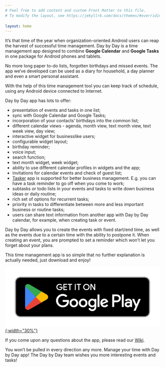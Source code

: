 ```yaml
---
# Feel free to add content and custom Front Matter to this file.
# To modify the layout, see https://jekyllrb.com/docs/themes/#overriding-theme-defaults

layout: home
---
```


It’s that time of the year when organization-oriented Android users can reap the harvest of successful time management. Day by Day is a time management app designed to combine **Google Calendar** and **Google Tasks** in one package for Android phones and tablets.

No more long paper to-do lists, forgotten birthdays and missed events. The app we‘ve developed can be used as a diary for household, a day planner and even a smart personal assistant.

With the help of this time management tool you can keep track of schedule, using any Android device connected to Internet.

Day by Day app has lots to offer:

* presentation of events and tasks in one list;
* sync with Google Calendar and Google Tasks;
* incorporation of your contacts’ birthdays into the common list;
* different calendar views - agenda, month view, text month view, text week view, day view;
* interactive widget for businesslike users;
* configurable widget layout;
* birthday reminder;
* voice input;
* search function;
* text month widget, week widget;
* ability to use different calendar profiles in widgets and the app;
* invitations for calendar events and check of guest list;
* [Tasker](https://play.google.com/store/apps/details?id=net.dinglisch.android.taskerm) app is supported for better business management. E.g. you can have a task reminder to go off when you come to work;
* subtasks or todo lists in your events and tasks to write down business ideas or daily routine;
* rich set of options for recurrent tasks;
* priority in tasks to differentiate between more and less important business or routine tasks;
* users can share text information from another app with Day by Day calendar, for example, when creating task or event.

Day by Day allows you to create the events with fixed start/end time, as well as the events due to a certain time with the ability to postpone it. When creating an event, you are prompted to set a reminder which won’t let you forget about your plans.

This time management app is so simple that no further explanation is actually needed, just download and enjoy!

[![Google Play](./assets/google-play-badge.png){:width="30%"}](https://play.google.com/store/apps/details?id=ru.infteh.organizer.trial)

If you come upon any questions about the app, please read our [Wiki](https://github.com/day-by-day-calendar/feedback/wiki).

You won’t be pulled in every direction any more. Manage your time with Day by Day app! The Day by Day team wishes you more interesting events and tasks!